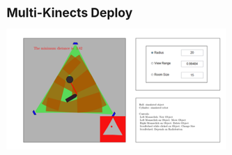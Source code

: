 # Multi-Kinects Deploy


![](https://github.com/githubdu/MultiKinectsDeploy/blob/master/MultiKinectsDeploy.png)


